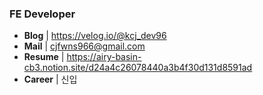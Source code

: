 ### FE Developer
- **Blog** | https://velog.io/@kcj_dev96
- **Mail** | cjfwns966@gmail.com
- **Resume** | https://airy-basin-cb3.notion.site/d24a4c26078440a3b4f30d131d8591ad
- **Career** | 신입







